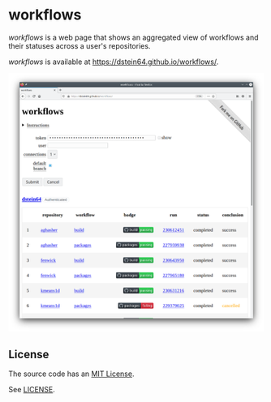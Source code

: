 # workflows

*workflows* is a web page that shows an aggregated view of workflows and their statuses
across a user's repositories.

*workflows* is available at https://dstein64.github.io/workflows/.

![screenshot](screenshot.png)

License
-------

The source code has an [MIT License](https://en.wikipedia.org/wiki/MIT_License).

See [LICENSE](LICENSE).
